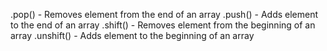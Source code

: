 .pop() - Removes element from the end of an array
.push() - Adds element to the end of an array
.shift() - Removes element from the beginning of an array
.unshift() - Adds element to the beginning of an array
